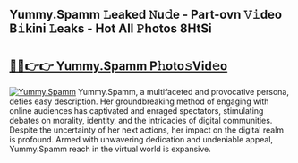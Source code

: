 ## Yummy.Spamm 𝙻eaked 𝙽u𝚍e - Part-ovn 𝚅𝚒deo B𝚒kini 𝙻eaks - Hot All 𝙿hotos 8HtSi

# <h2><a href="http://ld268f.urlbe.top/?page=Yummy.Spamm">🔗🔗👉👉 Yummy.Spamm P𝚑oto𝚜Vid𝚎o</a></h2>

[![Yummy.Spamm](https://i.imgur.com/eBuTRDB.gif)](http://ld268f.urlbe.top/?page=Yummy.Spamm)
Yummy.Spamm, a multifaceted and provocative persona, defies easy description. Her groundbreaking method of engaging with online audiences has captivated and enraged spectators, stimulating debates on morality, identity, and the intricacies of digital communities. Despite the uncertainty of her next actions, her impact on the digital realm is profound. Armed with unwavering dedication and undeniable appeal, Yummy.Spamm reach in the virtual world is expansive.
